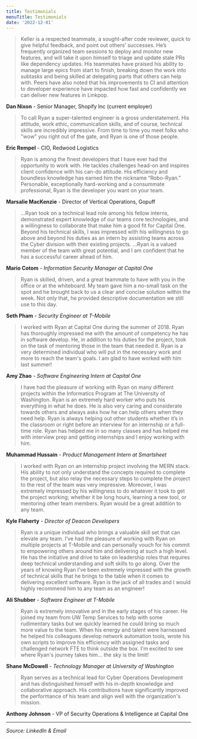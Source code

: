 ```yaml
---
title: Testimonials
menuTitle: Testimonials
date: '2022-12-01'
---
```


> Keller is a respected teammate, a sought-after code reviewer, quick to give helpful feedback, and point out others’ successes. He’s frequently organized team sessions to deploy and monitor new features, and will take it upon himself to triage and update stale PRs like dependency updates.
> His teammates have praised his ability to manage large epics from start to finish, breaking down the work into subtasks and being skilled at delegating parts that others can help with. Peers have also noted that his improvements to CI and attention to developer experience have impacted how fast and confidently we can deliver new features in Linkpop.

**Dan Nixon** - Senior Manager, Shopify Inc (current employer)

> To call Ryan a super-talented engineer is a gross understatement. His attitude, work ethic, communication skills, and of course, technical skills are incredibly impressive. From time to time you meet folks who "wow" you right out of the gate, and Ryan is one of those people.

**Eric Rempel** - CIO, Redwood Logistics

> Ryan is among the finest developers that I have ever had the opportunity to work with. He tackles challenges head-on and inspires client confidence with his can-do attitude. His efficiency and boundless knowledge has earned him the nickname “Robo-Ryan.” Personable, exceptionally hard-working and a consummate professional, Ryan is the developer you want on your team.

**Marsalie MacKenzie** - Director of Vertical Operations, Gopuff

> ...Ryan took on a technical lead role among his fellow interns, demonstrated expert knowledge of our teams core technologies, and a willingness to collaborate that make him a good fit for Capital One. Beyond his technical skills, I was impressed with his willingness to go above and beyond his duties as an intern by assisting teams across the Cyber division with their existing projects. ...Ryan is a valued member of the team with great potential, and I am confident that he has a successful career ahead of him.

**Mario Cotom** - _Information Security Manager at Capital One_

> Ryan is skilled, driven, and a great teammate to have with you in the office or at the whiteboard. My team gave him a no-small task on the spot and he brought back to us a clear and concise solution within the week. Not only that, he provided descriptive documentation we still use to this day.

**Seth Pham** - _Security Engineer at T-Mobile_

> I worked with Ryan at Capital One during the summer of 2018. Ryan has thoroughly impressed me with the amount of competency he has in software develop. He, in addition to his duties for the project, took on the task of mentoring those in the team that needed it. Ryan is a very determined individual who will put in the necessary work and more to reach the team's goals. I am glad to have worked with him last summer!

**Amy Zhao** - _Software Engineering Intern at Capital One_

> I have had the pleasure of working with Ryan on many different projects within the Informatics Program at The University of Washington. Ryan is an extremely hard worker who puts his everything in what he does. He is also very caring and considerate towards others and always asks how he can help others when they need help. Ryan is always helping out other students whether it’s in the classroom or right before an interview for an internship or a full-time role. Ryan has helped me in so many classes and has helped me with interview prep and getting internships and I enjoy working with him.

**Muhammad Hussain** - _Product Management Intern at Smartsheet_

> I worked with Ryan on an internship project involving the MERN stack. His ability to not only understand the concepts required to complete the project, but also relay the necessary steps to complete the project to the rest of the team was very impressive. Moreover, I was extremely impressed by his willingness to do whatever it took to get the project working; whether it be long hours, learning a new tool, or mentoring other team members. Ryan would be a great addition to any team.

**Kyle Flaherty** - _Director of Deacon Developers_

> Ryan is a unique individual who brings a valuable skill set that can elevate any team. I’ve had the pleasure of working with Ryan on multiple projects at T-Mobile and can personally vouch for his commit to empowering others around him and delivering at such a high level. He has the initiative and drive to take on leadership roles that requires deep technical understanding and soft skills to go along. Over the years of knowing Ryan I’ve been extremely impressed with the growth of technical skills that he brings to the table when it comes to delivering excellent software. Ryan is the jack of all trades and I would highly recommend him to any team as an engineer!

**Ali Shubber** - _Software Engineer at T-Mobile_

> Ryan is extremely innovative and in the early stages of his career. He joined my team from UW Temp Services to help with some rudimentary tasks but we quickly learned he could bring so much more value to the team. When his energy and talent were harnessed he helped his colleagues develop network automation tools, wrote his own scripts to improve his efficiency with assigned tasks and challenged network FTE to think outside the box. I'm excited to see where Ryan's journey takes him... the sky is the limit!

**Shane McDowell** - _Technology Manager at University of Washington_

> Ryan serves as a technical lead for Cyber Operations Development and has distinguished himself with his in-depth knowledge and collaborative approach. His contributions have significantly improved the performance of his team and align well with the organization's mission.

**Anthony Johnson** - VP of Security Operations & Intelligence at Capital One

---

_Source: LinkedIn & Email_
